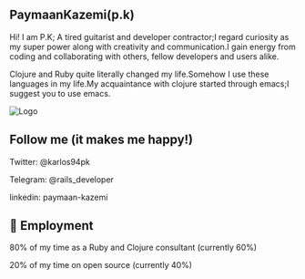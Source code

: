 ## PaymaanKazemi(p.k)
Hi! I am P.K; A tired guitarist and developer contractor;I regard curiosity as my super power along with creativity and communication.I gain energy from coding and collaborating with others, fellow developers and users alike.



Clojure and Ruby quite literally changed my life.Somehow I use these languages ​​in my life.My acquaintance with clojure started through emacs;I suggest you to use emacs.

![Logo](http://www.emacswiki.org/pics/official%20gnu.svg)


## Follow me (it makes me happy!)

Twitter: @karlos94pk

Telegram: @rails_developer

linkedin: paymaan-kazemi


## 🚀 Employment
80% of my time as a Ruby and Clojure consultant (currently 60%)

20% of my time on open source (currently 40%)



